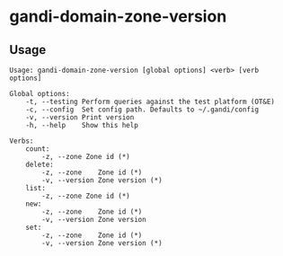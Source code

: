 gandi-domain-zone-version
=====


## Usage
    Usage: gandi-domain-zone-version [global options] <verb> [verb options]
    
    Global options:
        -t, --testing Perform queries against the test platform (OT&E)
        -c, --config  Set config path. Defaults to ~/.gandi/config
        -v, --version Print version
        -h, --help    Show this help
    
    Verbs:
        count:
            -z, --zone Zone id (*)
        delete:
            -z, --zone    Zone id (*)
            -v, --version Zone version (*)
        list:
            -z, --zone Zone id (*)
        new:
            -z, --zone    Zone id (*)
            -v, --version Zone version
        set:
            -z, --zone    Zone id (*)
            -v, --version Zone version (*)
    
